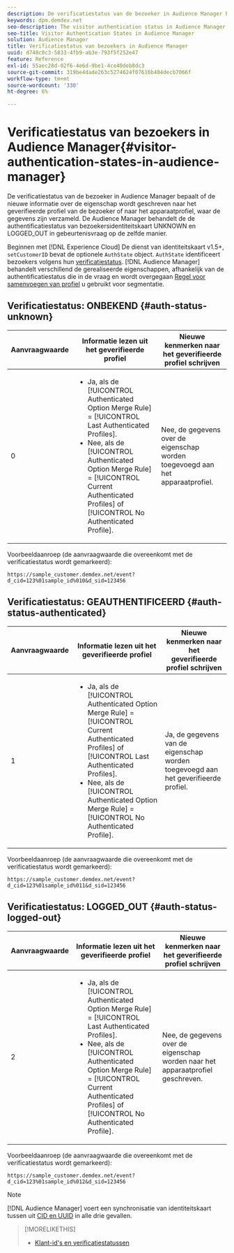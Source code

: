 ```yaml
---
description: De verificatiestatus van de bezoeker in Audience Manager bepaalt of de nieuwe informatie over de eigenschap wordt geschreven naar het geverifieerde profiel van de bezoeker of naar het apparaatprofiel, waar de gegevens zijn verzameld. De Audience Manager behandelt de de authentificatiestatus van bezoekersidentiteitskaart UNKNOWN en LOGGED_OUT in gebeurtenisvraag op de zelfde manier.
keywords: dpm.demdex.net
seo-description: The visitor authentication status in Audience Manager determines if the new trait information is written to the visitor's authenticated profile or to the device profile, where the data was collected from. Audience Manager handles the visitor ID authentication statuses UNKNOWN and LOGGED_OUT in event calls in the same way.
seo-title: Visitor Authentication States in Audience Manager
solution: Audience Manager
title: Verificatiestatus van bezoekers in Audience Manager
uuid: d748c0c3-5833-4fb9-ab3e-793f5f252e47
feature: Reference
exl-id: 55aec28d-02f6-4e6d-9be1-4ce40deb8dc3
source-git-commit: 319be4dade263c5274624f07616b404decb7066f
workflow-type: tm+mt
source-wordcount: '330'
ht-degree: 6%

---
```


# Verificatiestatus van bezoekers in Audience Manager{#visitor-authentication-states-in-audience-manager}

De verificatiestatus van de bezoeker in Audience Manager bepaalt of de nieuwe informatie over de eigenschap wordt geschreven naar het geverifieerde profiel van de bezoeker of naar het apparaatprofiel, waar de gegevens zijn verzameld. De Audience Manager behandelt de de authentificatiestatus van bezoekersidentiteitskaart UNKNOWN en LOGGED_OUT in gebeurtenisvraag op de zelfde manier.

Beginnen met [!DNL Experience Cloud] De dienst van identiteitskaart v1.5+, `setCustomerID` bevat de optionele `AuthState` object. `AuthState` identificeert bezoekers volgens hun [verificatiestatus](https://experienceleague.adobe.com/docs/id-service/using/reference/authenticated-state.html). [!DNL Audience Manager] behandelt verschillend de gerealiseerde eigenschappen, afhankelijk van de authentificatiestatus die in de vraag en wordt overgegaan [Regel voor samenvoegen van profiel](../features/profile-merge-rules/merge-rules-dashboard.md) u gebruikt voor segmentatie.

## Verificatiestatus: ONBEKEND {#auth-status-unknown}

| Aanvraagwaarde | Informatie lezen uit het geverifieerde profiel | Nieuwe kenmerken naar het geverifieerde profiel schrijven |
|---|---|---|
| 0 | <ul><li>Ja, als de [!UICONTROL Authenticated Option Merge Rule] = [!UICONTROL Last Authenticated Profiles].</li><li>Nee, als de [!UICONTROL Authenticated Option Merge Rule] = [!UICONTROL Current Authenticated Profiles] of [!UICONTROL No Authenticated Profile].</li></ul> | Nee, de gegevens over de eigenschap worden toegevoegd aan het apparaatprofiel. |

Voorbeeldaanroep (de aanvraagwaarde die overeenkomt met de verificatiestatus wordt gemarkeerd):

`https://sample_customer.demdex.net/event?d_cid=123%01sample_id%010&d_sid=123456`

## Verificatiestatus: GEAUTHENTIFICEERD {#auth-status-authenticated}

| Aanvraagwaarde | Informatie lezen uit het geverifieerde profiel | Nieuwe kenmerken naar het geverifieerde profiel schrijven |
|---|---|---|
| 1 | <ul><li>Ja, als de [!UICONTROL Authenticated Option Merge Rule] = [!UICONTROL Current Authenticated Profiles] of [!UICONTROL Last Authenticated Profiles].</li><li>Nee, als de [!UICONTROL Authenticated Option Merge Rule] = [!UICONTROL No Authenticated Profile].</li></ul> | Ja, de gegevens van de eigenschap worden toegevoegd aan het geverifieerde profiel. |

Voorbeeldaanroep (de aanvraagwaarde die overeenkomt met de verificatiestatus wordt gemarkeerd):

`https://sample_customer.demdex.net/event?d_cid=123%01sample_id%011&d_sid=123456`

## Verificatiestatus: LOGGED_OUT {#auth-status-logged-out}

| Aanvraagwaarde | Informatie lezen uit het geverifieerde profiel | Nieuwe kenmerken naar het geverifieerde profiel schrijven |
|---|---|---|
| 2 | <ul><li>Ja, als de [!UICONTROL Authenticated Option Merge Rule] = [!UICONTROL Last Authenticated Profiles].</li><li>Nee, als de [!UICONTROL Authenticated Option Merge Rule] = [!UICONTROL Current Authenticated Profiles] of [!UICONTROL No Authenticated Profile].</li></ul> | Nee, de gegevens over de eigenschap worden naar het apparaatprofiel geschreven. |

Voorbeeldaanroep (de aanvraagwaarde die overeenkomt met de verificatiestatus wordt gemarkeerd):

`https://sample_customer.demdex.net/event?d_cid=123%01sample_id%012&d_sid=123456`

>[!NOTE]
>
>[!DNL Audience Manager] voert een synchronisatie van identiteitskaart tussen uit [CID en UUID](../reference/ids-in-aam.md) in alle drie gevallen.

>[!MORELIKETHIS]
>
>* [Klant-id&#39;s en verificatiestatussen](https://experienceleague.adobe.com/docs/id-service/using/reference/authenticated-state.html)

